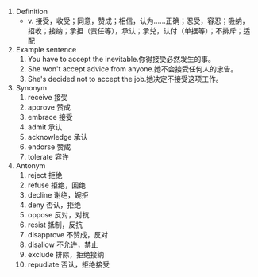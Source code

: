 1. Definition
	- v. 接受，收受；同意，赞成；相信，认为……正确；忍受，容忍；吸纳，招收；接纳；承担（责任等），承认；承兑，认付（单据等）；不排斥；适配
2. Example sentence
	1. You have to accept the inevitable.你得接受必然发生的事。
	2. She won't accept advice from anyone.她不会接受任何人的忠告。
	3. She's decided not to accept the job.她决定不接受这项工作。
3. Synonym
	1. receive 接受
	2. approve 赞成
	3. embrace 接受
	4. admit 承认
	5. acknowledge 承认
	6. endorse 赞成
	7. tolerate 容许
4. Antonym
	1. reject 拒绝
	2. refuse 拒绝，回绝
	3. decline 谢绝，婉拒
	4. deny 否认，拒绝
	5. oppose 反对，对抗
	6. resist 抵制，反抗
	7. disapprove 不赞成，反对
	8. disallow 不允许，禁止
	9. exclude 排除，拒绝接纳
	10. repudiate 否认，拒绝接受